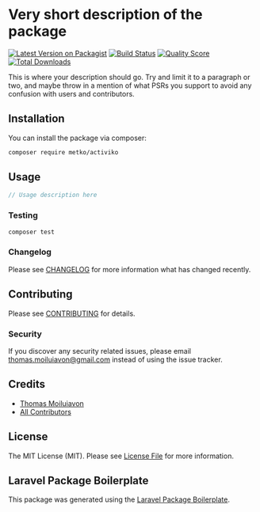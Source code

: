 # Very short description of the package

[![Latest Version on Packagist](https://img.shields.io/packagist/v/metko/activiko.svg?style=flat-square)](https://packagist.org/packages/metko/activiko)
[![Build Status](https://img.shields.io/travis/metko/activiko/master.svg?style=flat-square)](https://travis-ci.org/metko/activiko)
[![Quality Score](https://img.shields.io/scrutinizer/g/metko/activiko.svg?style=flat-square)](https://scrutinizer-ci.com/g/metko/activiko)
[![Total Downloads](https://img.shields.io/packagist/dt/metko/activiko.svg?style=flat-square)](https://packagist.org/packages/metko/activiko)

This is where your description should go. Try and limit it to a paragraph or two, and maybe throw in a mention of what PSRs you support to avoid any confusion with users and contributors.

## Installation

You can install the package via composer:

```bash
composer require metko/activiko
```

## Usage

``` php
// Usage description here
```

### Testing

``` bash
composer test
```

### Changelog

Please see [CHANGELOG](CHANGELOG.md) for more information what has changed recently.

## Contributing

Please see [CONTRIBUTING](CONTRIBUTING.md) for details.

### Security

If you discover any security related issues, please email thomas.moiluiavon@gmail.com instead of using the issue tracker.

## Credits

- [Thomas Moiluiavon](https://github.com/metko)
- [All Contributors](../../contributors)

## License

The MIT License (MIT). Please see [License File](LICENSE.md) for more information.

## Laravel Package Boilerplate

This package was generated using the [Laravel Package Boilerplate](https://laravelpackageboilerplate.com).